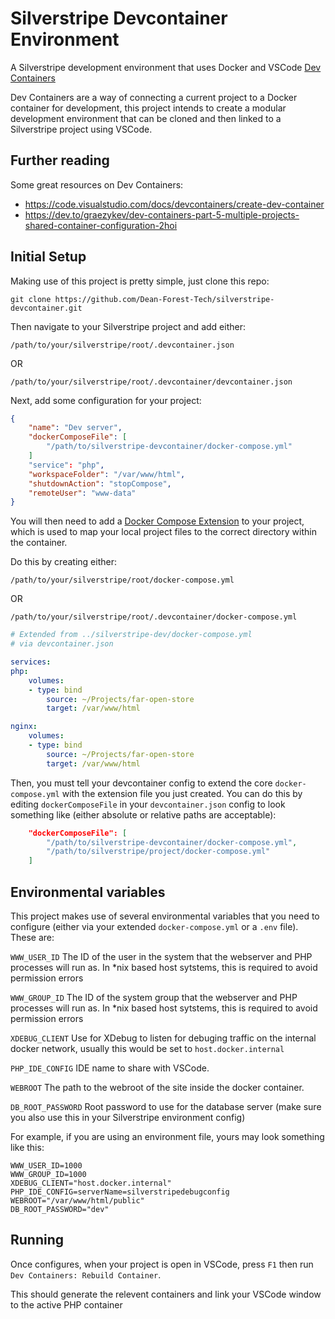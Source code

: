 # Silverstripe Devcontainer Environment

A Silverstripe development environment that uses Docker and VSCode [Dev Containers](https://marketplace.visualstudio.com/items?itemName=ms-vscode-remote.remote-containers)

Dev Containers are a way of connecting a current project to a Docker container for development, this project intends to create a modular development environment that can
be cloned and then linked to a Silverstripe project using VSCode.

## Further reading

Some great resources on Dev Containers:

* https://code.visualstudio.com/docs/devcontainers/create-dev-container
* https://dev.to/graezykev/dev-containers-part-5-multiple-projects-shared-container-configuration-2hoi

## Initial Setup

Making use of this project is pretty simple, just clone this repo:

    git clone https://github.com/Dean-Forest-Tech/silverstripe-devcontainer.git


Then navigate to your Silverstripe project and add either:

    /path/to/your/silverstripe/root/.devcontainer.json

OR

    /path/to/your/silverstripe/root/.devcontainer/devcontainer.json

Next, add some configuration for your project:

```JSON
{
    "name": "Dev server",
    "dockerComposeFile": [
        "/path/to/silverstripe-devcontainer/docker-compose.yml"
    ]
    "service": "php",
    "workspaceFolder": "/var/www/html",
    "shutdownAction": "stopCompose",
    "remoteUser": "www-data"
}
```

You will then need to add a [Docker Compose Extension](https://docs.docker.com/compose/how-tos/multiple-compose-files/extends/#multiple-compose-files) to your project, which is used to map your local project files to the correct directory within the container.

Do this by creating either:

    /path/to/your/silverstripe/root/docker-compose.yml

OR

    /path/to/your/silverstripe/root/.devcontainer/docker-compose.yml


```YAML
# Extended from ../silverstripe-dev/docker-compose.yml
# via devcontainer.json

services:
php:
    volumes:
    - type: bind
        source: ~/Projects/far-open-store
        target: /var/www/html

nginx:
    volumes:
    - type: bind
        source: ~/Projects/far-open-store
        target: /var/www/html
```

Then, you must tell your devcontainer config to extend the core `docker-compose.yml` with the extension file you just created. You can do this by editing `dockerComposeFile` in your `devcontainer.json` config to look something like (either absolute or relative paths are acceptable):

```JSON
    "dockerComposeFile": [
        "/path/to/silverstripe-devcontainer/docker-compose.yml",
        "/path/to/silverstripe/project/docker-compose.yml"
    ]
```

## Environmental variables

This project makes use of several environmental variables that you need to configure (either via your extended `docker-compose.yml` or a `.env` file). These are:

`WWW_USER_ID` The ID of the user in the system that the webserver and PHP processes will run as. In *nix based host sytstems, this is required to avoid permission errors

`WWW_GROUP_ID` The ID of the system group that the webserver and PHP processes will run as. In *nix based host sytstems, this is required to avoid permission errors

`XDEBUG_CLIENT` Use for XDebug to listen for debuging traffic on the internal docker network, usually this would be set to `host.docker.internal`

`PHP_IDE_CONFIG` IDE name to share with VSCode.

`WEBROOT` The path to the webroot of the site inside the docker container.

`DB_ROOT_PASSWORD` Root password to use for the database server (make sure you also use this in your Silverstripe environment config)

For example, if you are using an environment file, yours may look something like this:

```ENV
WWW_USER_ID=1000
WWW_GROUP_ID=1000
XDEBUG_CLIENT="host.docker.internal"
PHP_IDE_CONFIG=serverName=silverstripedebugconfig
WEBROOT="/var/www/html/public"
DB_ROOT_PASSWORD="dev"
```

## Running

Once configures, when your project is open in VSCode, press `F1` then run `Dev Containers: Rebuild Container`.

This should generate the relevent containers and link your VSCode window to the active PHP container